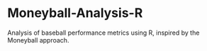 # Moneyball-Analysis-R
Analysis of baseball performance metrics using R, inspired by the Moneyball approach.
